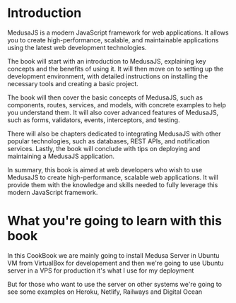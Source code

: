 # Introduction

MedusaJS is a modern JavaScript framework for web applications. It allows you to create high-performance, scalable, and maintainable applications using the latest web development technologies.

The book will start with an introduction to MedusaJS, explaining key concepts and the benefits of using it. It will then move on to setting up the development environment, with detailed instructions on installing the necessary tools and creating a basic project.

The book will then cover the basic concepts of MedusaJS, such as components, routes, services, and models, with concrete examples to help you understand them. It will also cover advanced features of MedusaJS, such as forms, validators, events, interceptors, and testing.

There will also be chapters dedicated to integrating MedusaJS with other popular technologies, such as databases, REST APIs, and notification services. Lastly, the book will conclude with tips on deploying and maintaining a MedusaJS application.

In summary, this book is aimed at web developers who wish to use MedusaJS to create high-performance, scalable web applications. It will provide them with the knowledge and skills needed to fully leverage this modern JavaScript framework.

# What you're going to learn with this book

In this CookBook we are mainly going to install Medusa Server in Ubuntu VM from VirtualBox for developement and then we're going to use Ubuntu server in a VPS for production 
it's what I use for my deployment

But for those who want to use the server on other systems we're going to see some examples on Heroku, Netlify, Railways and Digital Ocean
